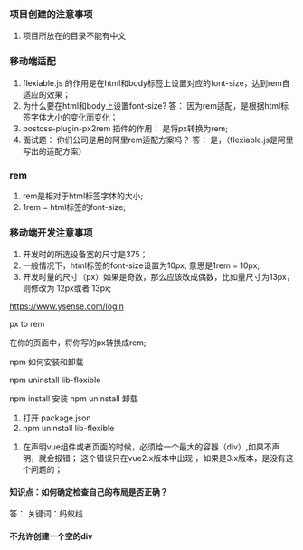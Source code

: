 ### 项目创建的注意事项
1. 项目所放在的目录不能有中文

### 移动端适配
1.  flexiable.js   的作用是在html和body标签上设置对应的font-size，达到rem自适应的效果；
2. 为什么要在html和body上设置font-size? 
    答： 因为rem适配，是根据html标签字体大小的变化而变化；
3. postcss-plugin-px2rem  插件的作用： 是将px转换为rem;
4. 面试题： 你们公司是用的阿里rem适配方案吗？
    答： 是，（flexiable.js是阿里写出的适配方案）
### rem
1. rem是相对于html标签字体的大小;
2. 1rem =  html标签的font-size;

### 移动端开发注意事项
1. 开发时的所选设备宽的尺寸是375；
2. 一般情况下，html标签的font-size设置为10px; 意思是1rem = 10px;
3. 开发时量的尺寸（px）如果是奇数，那么应该改成偶数，比如量尺寸为13px，则修改为 12px或者 13px;

https://www.ysense.com/login


px  to rem

在你的页面中，将你写的px转换成rem;


npm 如何安装和卸载
<!-- 在项目中是不需要去下载的 -->
npm uninstall  lib-flexible

npm install  安装 
npm uninstall 卸载

<!-- 如何判断插件是否卸载成功 -->
1. 打开 package.json 
2. npm uninstall  lib-flexible


<!-- vue -->
1.  在声明vue组件或者页面的时候，必须给一个最大的容器（div）,如果不声明，就会报错；
  这个错误只在vue2.x版本中出现 ，如果是3.x版本，是没有这个问题的；



#### 知识点：如何确定检查自己的布局是否正确？
答： 关键词：蚂蚁线

#### 不允许创建一个空的div